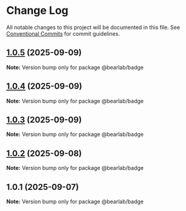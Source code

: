 # Change Log

All notable changes to this project will be documented in this file.
See [Conventional Commits](https://conventionalcommits.org) for commit guidelines.

## [1.0.5](https://github.com/hasanbala/ui-components/compare/@bearlab/badge@1.0.4...@bearlab/badge@1.0.5) (2025-09-09)

**Note:** Version bump only for package @bearlab/badge





## [1.0.4](https://github.com/hasanbala/ui-components/compare/@bearlab/badge@1.0.3...@bearlab/badge@1.0.4) (2025-09-09)

**Note:** Version bump only for package @bearlab/badge





## [1.0.3](https://github.com/hasanbala/ui-components/compare/@bearlab/badge@1.0.2...@bearlab/badge@1.0.3) (2025-09-09)

**Note:** Version bump only for package @bearlab/badge





## [1.0.2](https://github.com/hasanbala/ui-components/compare/@bearlab/badge@1.0.1...@bearlab/badge@1.0.2) (2025-09-08)

**Note:** Version bump only for package @bearlab/badge





## 1.0.1 (2025-09-07)

**Note:** Version bump only for package @bearlab/badge
